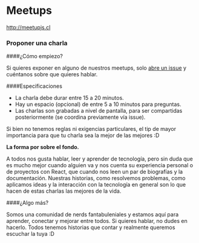 # Meetups
http://meetupjs.cl

### Proponer una charla

####¿Cómo empiezo?

Si quieres exponer en alguno de nuestros meetups, solo [abre un issue](https://github.com/JavascriptChile/Meetups/issues) y cuéntanos sobre que quieres hablar. 

####Especificaciones

* La charla debe durar entre 15 a 20 minutos.
* Hay un espacio (opcional) de entre 5 a 10 minutos para preguntas.
* Las charlas son grabadas a nivel de pantalla, para ser compartidas posteriormente (se coordina previamente vía issue).

Si bien no tenemos reglas ni exigencias particulares, el tip de mayor importancia para que tu charla sea la mejor de las mejores :D

**La forma por sobre el fondo.**

A todos nos gusta hablar, leer y aprender de tecnología, pero sin duda que es mucho mejor cuando alguien va y nos cuenta su experiencia personal o de proyectos con React, que cuando nos leen un par de biografías y la documentación. Nuestras historias, como resolvemos problemas, como aplicamos ideas y la interacción con la tecnología en general son lo que hacen de estas charlas las mejores de la vida.

####¿Algo más?

Somos una comunidad de nerds fantabuleniales y estamos aquí para aprender, conectar y mejorar entre todos. Si quieres hablar, no dudes en hacerlo. Todos tenemos historias que contar y realmente queremos escuchar la tuya :D
